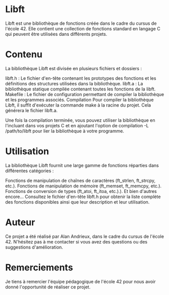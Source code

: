# Libft
Libft est une bibliothèque de fonctions créée dans le cadre du cursus de l'école 42.
Elle contient une collection de fonctions standard en langage C qui peuvent être utilisées dans différents projets.

# Contenu
La bibliothèque Libft est divisée en plusieurs fichiers et dossiers :

libft.h : Le fichier d'en-tête contenant les prototypes des fonctions et les définitions des structures utilisées dans la bibliothèque.
libft.a : La bibliothèque statique compilée contenant toutes les fonctions de la libft.
Makefile : Le fichier de configuration permettant de compiler la bibliothèque et les programmes associés.
Compilation
Pour compiler la bibliothèque Libft, il suffit d'exécuter la commande make à la racine du projet. Cela générera le fichier libft.a.

Une fois la compilation terminée, vous pouvez utiliser la bibliothèque en l'incluant dans vos projets C et en ajoutant l'option de compilation -L /path/to/libft pour lier la bibliothèque à votre programme.

# Utilisation
La bibliothèque Libft fournit une large gamme de fonctions réparties dans différentes catégories :

Fonctions de manipulation de chaînes de caractères (ft_strlen, ft_strcpy, etc.).
Fonctions de manipulation de mémoire (ft_memset, ft_memcpy, etc.).
Fonctions de conversion de types (ft_atoi, ft_itoa, etc.).).
Et bien d'autres encore...
Consultez le fichier d'en-tête libft.h pour obtenir la liste complète des fonctions disponibles ainsi que leur description et leur utilisation.

# Auteur
Ce projet a été réalisé par Alan Andrieux, dans le cadre du cursus de l'école 42. N'hésitez pas à me contacter si vous avez des questions ou des suggestions d'amélioration.

# Remerciements
Je tiens à remercier l'équipe pédagogique de l'école 42 pour nous avoir donné l'opportunité de réaliser ce projet.
